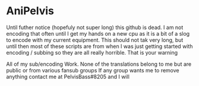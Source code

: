# AniPelvis
Until futher notice (hopefuly not super long) this github is dead. I am not encoding that often until I get my hands on a new cpu as it is a bit of a slog to encode with my current equipment. This should not tak very long, but until then most of these scripts are from when I was just getting started with encoding / subbing so they are all really horrible. That is your warning

All of my sub/encoding Work.
None of the translations belong to me but are public or from various fansub groups
If any group wants me to remove anything contact me at PelvisBass#8205 and I will
